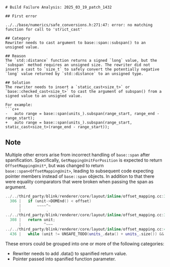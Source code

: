 ```
# Build Failure Analysis: 2025_03_19_patch_1432

## First error

../../base/numerics/safe_conversions.h:271:47: error: no matching function for call to 'strict_cast'

## Category
Rewriter needs to cast argument to base::span::subspan() to an unsigned value.

## Reason
The `std::distance` function returns a signed `long` value, but the `subspan` method requires an unsigned size. The rewriter did not insert a cast to `size_t` to safely convert the potentially negative `long` value returned by `std::distance` to an unsigned type.

## Solution
The rewriter needs to insert a `static_cast<size_t>` or `base::checked_cast<size_t>` to cast the argument of subspan() from a signed value to an unsigned value.

For example:
```c++
-   auto range = base::span(units_).subspan(range_start, range_end - range_start);
+   auto range = base::span(units_).subspan(range_start, static_cast<size_t>(range_end - range_start));
```

## Note

Multiple other errors arise from incorrect handling of `base::span` after spanification. Specifically, `GetMappingUnitForPosition` is expected to return `OffsetMappingUnit*`, but was changed to return `base::span<OffsetMappingUnit>`, leading to subsequent code expecting pointer members instead of `base::span` objects. In addition to that there were equality comparators that were broken when passing the span as argument.
```c++
../../third_party/blink/renderer/core/layout/inline/offset_mapping.cc:306:11: error: member reference type 'base::span<const OffsetMappingUnit>' is not a pointer; did you mean to use '.'?
  306 |   if (unit->DOMEnd() < offset)
      |       ~~~~^~
      |           .
../../third_party/blink/renderer/core/layout/inline/offset_mapping.cc:308:10: error: no viable conversion from returned value of type 'span<const OffsetMappingUnit>' to function return type 'const span<OffsetMappingUnit>'
  308 |   return unit;
      |          ^~~~
../../third_party/blink/renderer/core/layout/inline/offset_mapping.cc:436:15: error: invalid operands to binary expression ('base::span<const OffsetMappingUnit>' and 'const blink::OffsetMappingUnit *')
  436 |   while (unit != UNSAFE_TODO(units_.data() + units_.size()) &&

```
These errors could be grouped into one or more of the following categories:

*   Rewriter needs to add .data() to spanified return value.
*   Pointer passed into spanified function parameter.